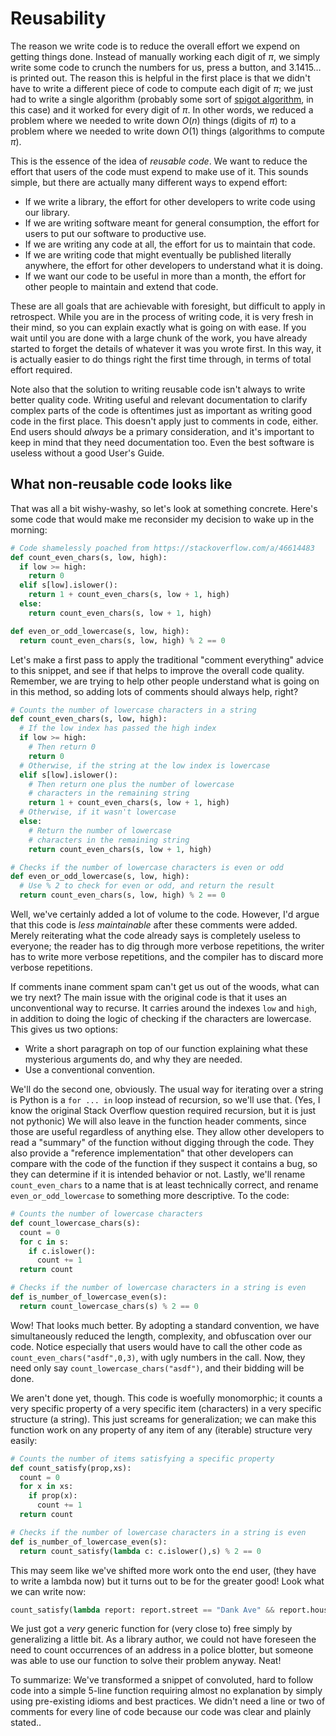 # Reusability

The reason we write code is to reduce the overall effort we expend on getting things done.
Instead of manually working each digit of $\pi$, we simply write some code to crunch the numbers for us, press a button, and $3.1415 \dots$ is printed out.
The reason this is helpful in the first place is that we didn't have to write a different piece of code to compute each digit of $\pi$; we just had to write a single algorithm (probably some sort of [spigot algorithm](https://en.wikipedia.org/wiki/Spigot_algorithm), in this case) and it worked for every digit of $\pi$.
In other words, we reduced a problem where we needed to write down $O(n)$ things (digits of $\pi$) to a problem where we needed to write down $O(1)$ things (algorithms to compute $\pi$).

This is the essence of the idea of *reusable code*.
We want to reduce the effort that users of the code must expend to make use of it.
This sounds simple, but there are actually many different ways to expend effort:

- If we write a library, the effort for other developers to write code using our library.
- If we are writing software meant for general consumption, the effort for users to put our software to productive use.
- If we are writing any code at all, the effort for us to maintain that code.
- If we are writing code that might eventually be published literally anywhere, the effort for other developers to understand what it is doing.
- If we want our code to be useful in more than a month, the effort for other people to maintain and extend that code.

These are all goals that are achievable with foresight, but difficult to apply in retrospect.
While you are in the process of writing code, it is very fresh in their mind, so you can explain exactly what is going on with ease.
If you wait until you are done with a large chunk of the work, you have already started to forget the details of whatever it was you wrote first.
In this way, it is actually easier to do things right the first time through, in terms of total effort required.

Note also that the solution to writing reusable code isn't always to write better quality code.
Writing useful and relevant documentation to clarify complex parts of the code is oftentimes just as important as writing good code in the first place.
This doesn't apply just to comments in code, either.
End users should *always* be a primary consideration, and it's important to keep in mind that they need documentation too.
Even the best software is useless without a good User's Guide.

## What non-reusable code looks like

That was all a bit wishy-washy, so let's look at something concrete.
Here's some code that would make me reconsider my decision to wake up in the morning:

```python
# Code shamelessly poached from https://stackoverflow.com/a/46614483
def count_even_chars(s, low, high):
  if low >= high:
    return 0
  elif s[low].islower():
    return 1 + count_even_chars(s, low + 1, high)
  else:
    return count_even_chars(s, low + 1, high)

def even_or_odd_lowercase(s, low, high):
  return count_even_chars(s, low, high) % 2 == 0
```

Let's make a first pass to apply the traditional "comment everything" advice to this snippet, and see if that helps to improve the overall code quality.
Remember, we are trying to help other people understand what is going on in this method, so adding lots of comments should always help, right?

```python
# Counts the number of lowercase characters in a string
def count_even_chars(s, low, high):
  # If the low index has passed the high index
  if low >= high:
    # Then return 0
    return 0
  # Otherwise, if the string at the low index is lowercase
  elif s[low].islower():
    # Then return one plus the number of lowercase 
    # characters in the remaining string
    return 1 + count_even_chars(s, low + 1, high)
  # Otherwise, if it wasn't lowercase
  else:
    # Return the number of lowercase
    # characters in the remaining string
    return count_even_chars(s, low + 1, high)

# Checks if the number of lowercase characters is even or odd
def even_or_odd_lowercase(s, low, high):
  # Use % 2 to check for even or odd, and return the result
  return count_even_chars(s, low, high) % 2 == 0
```

Well, we've certainly added a lot of volume to the code.
However, I'd argue that this code is *less maintainable* after these comments were added.
Merely reiterating what the code already says is completely useless to everyone; the reader has to dig through more verbose repetitions, the writer has to write more verbose repetitions, and the compiler has to discard more verbose repetitions.

If comments inane comment spam can't get us out of the woods, what can we try next?
The main issue with the original code is that it uses an unconventional way to recurse.
It carries around the indexes `low` and `high`, in addition to doing the logic of checking if the characters are lowercase.
This gives us two options:

- Write a short paragraph on top of our function explaining what these mysterious arguments do, and why they are needed.
- Use a conventional convention.

We'll do the second one, obviously. 
The usual way for iterating over a string is Python is a `for ... in` loop instead of recursion, so we'll use that. (Yes, I know the original Stack Overflow question required recursion, but it is just not pythonic)
We will also leave in the function header comments, since those are useful regardless of anything else.
They allow other developers to read a "summary" of the function without digging through the code.
They also provide a "reference implementation" that other developers can compare with the code of the function if they suspect it contains a bug, so they can determine if it is intended behavior or not.
Lastly, we'll rename `count_even_chars` to a name that is at least technically correct, and rename `even_or_odd_lowercase` to something more descriptive.
To the code:

```python
# Counts the number of lowercase characters
def count_lowercase_chars(s):
  count = 0
  for c in s:
    if c.islower():
      count += 1
  return count

# Checks if the number of lowercase characters in a string is even
def is_number_of_lowercase_even(s):
  return count_lowercase_chars(s) % 2 == 0
```

Wow!
That looks much better.
By adopting a standard convention, we have simultaneously reduced the length, complexity, and obfuscation over our code.
Notice especially that users would have to call the other code as `count_even_chars("asdf",0,3)`, with ugly numbers in the call.
Now, they need only say `count_lowercase_chars("asdf")`, and their bidding will be done.

We aren't done yet, though.
This code is woefully monomorphic; it counts a very specific property of a very specific item (characters) in a very specific structure (a string).
This just screams for generalization; we can make this function work on any property of any item of any (iterable) structure very easily:

```python
# Counts the number of items satisfying a specific property
def count_satisfy(prop,xs):
  count = 0
  for x in xs:
    if prop(x):
      count += 1
  return count

# Checks if the number of lowercase characters in a string is even
def is_number_of_lowercase_even(s):
  return count_satisfy(lambda c: c.islower(),s) % 2 == 0
```

This may seem like we've shifted more work onto the end user, (they have to write a lambda now) but it turns out to be for the greater good!
Look what we can write now:

```python
count_satisfy(lambda report: report.street == "Dank Ave" && report.house_number == 123,policeBlotter)
```

We just got a *very* generic function for (very close to) free simply by generalizing a little bit.
As a library author, we could not have foreseen the need to count occurrences of an address in a police blotter, but someone was able to use our function to solve their problem anyway.
Neat!

To summarize: We've transformed a snippet of convoluted, hard to follow code into a simple 5-line function requiring almost no explanation by simply using pre-existing idioms and best practices.
We didn't need a line or two of comments for every line of code because our code was clear and plainly stated..
